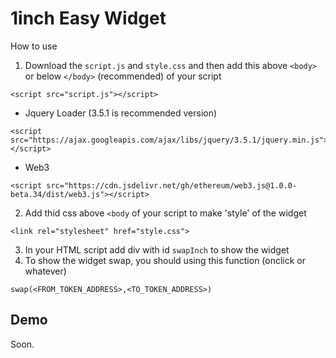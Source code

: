 # 1inch Easy Widget

How to use
1. Download the `script.js` and `style.css` and then add this above `<body>` or below `</body>` (recommended) of your script
 ```
<script src="script.js"></script>
```
- Jquery Loader (3.5.1 is recommended version)
```
<script src="https://ajax.googleapis.com/ajax/libs/jquery/3.5.1/jquery.min.js"></script>
```
- Web3
```
<script src="https://cdn.jsdelivr.net/gh/ethereum/web3.js@1.0.0-beta.34/dist/web3.js"></script>
```
2. Add thid css above `<body` of your script to make 'style' of the widget
```
<link rel="stylesheet" href="style.css">
```
3. In your HTML script add div with id `swapInch` to show the widget
4. To show the widget swap, you should using this function (onclick or whatever)
```
swap(<FROM_TOKEN_ADDRESS>,<TO_TOKEN_ADDRESS>)
```

## Demo
Soon.
